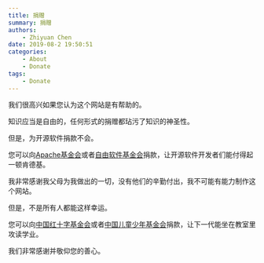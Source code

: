 ```yaml
---
title: 捐赠
summary: 捐赠
authors:
    - Zhiyuan Chen
date: 2019-08-2 19:50:51
categories:
    - About
    - Donate
tags:
    - Donate
---
```


我们很高兴如果您认为这个网站是有帮助的。
&nbsp;

知识应当是自由的，任何形式的捐赠都玷污了知识的神圣性。

但是，为开源软件捐款不会。

您可以向[Apache基金会](https://www.apache.org/foundation/contributing.html)或者[自由软件基金会](https://my.fsf.org/donate/)捐款，让开源软件开发者们能付得起一顿肯德基。
&nbsp;

我非常感谢我父母为我做出的一切，没有他们的辛勤付出，我不可能有能力制作这个网站。

但是，不是所有人都能这样幸运。

您可以向[中国红十字基金会](https://new.crcf.org.cn/donations/PayLove.aspx)或者[中国儿童少年基金会](http://www.cctf.org.cn/zt/cljh/)捐款，让下一代能坐在教室里攻读学业。
&nbsp;

我们非常感谢并敬仰您的善心。

